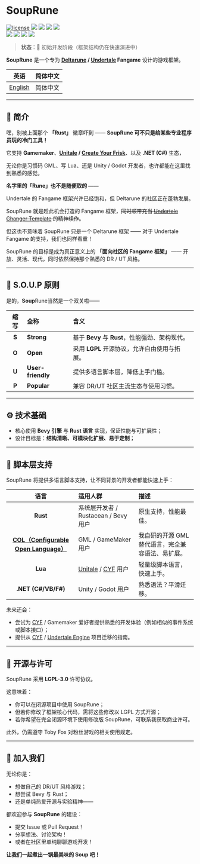 # SoupRune

[![license](https://img.shields.io/github/license/Bli-AIk/souprune)](LICENSE) <img src="https://img.shields.io/github/repo-size/Bli-AIk/souprune.svg"/> <img src="https://img.shields.io/github/last-commit/Bli-AIk/souprune.svg"/>
<img src="https://img.shields.io/badge/Deltarune / Undertale-black?style=for-the-badge&logo=undertale&logoColor=ff0000" /> <img src="https://img.shields.io/badge/Bevy-232326?style=for-the-badge&logo=bevy&logoColor=white" /> <br>
<img src="https://img.shields.io/badge/Rust-000000?style=for-the-badge&logo=rust&logoColor=white" /> <img src="https://img.shields.io/badge/Gamemaker language-black?style=for-the-badge&logo=gamemaker&logoColor=white" /> <img src="https://img.shields.io/badge/Lua-2C2D72?style=for-the-badge&logo=lua&logoColor=white" /> <img src="https://img.shields.io/badge/.NET-512BD4?style=for-the-badge&logo=dotnet&logoColor=white" />

> **状态**：🚧 初始开发阶段（框架结构仍在快速演进中）

**SoupRune** 是一个专为 **[Deltarune](https://deltarune.com/) / [Undertale](https://undertale.com/) Fangame** 设计的游戏框架。


| 英语                     | 简体中文 |
|------------------------|------|
| [English](./readme.md) | 简体中文 |

---

## 🥣 简介

嘿，别被上面那个 **「Rust」** 徽章吓到 —— **SoupRune 可不只是给某些专业程序员玩的冷门工具！**

它支持 **Gamemaker**、**[Unitale](https://github.com/lvk/Unitale) / [Create Your Frisk](https://github.com/RhenaudTheLukark/CreateYourFrisk)**、以及 **.NET (C#)** 生态，

无论你是习惯码 GML、写 Lua、还是 Unity / Godot 开发者，也许都能在这里找到熟悉的感觉。

**名字里的「Rune」也不是随便取的 ——**

Undertale 的 Fangame 框架兴许已经饱和，但 Deltarune 的社区正在蓬勃发展。

SoupRune 就是趁此机会打造的 Fangame 框架，~~同时顺带充当 [Undertale Changer Template](https://github.com/Bli-AIk/Undertale-Changer-Template) 的精神续作~~。

但这也不意味着 SoupRune 只是一个 Deltarune 框架 —— 对于 Undertale Fangame 的支持，我们也同样看重！

SoupRune 的目标是成为真正意义上的 **「面向社区的 Fangame 框架」** —— 开放、灵活、现代，同时依然保持那个熟悉的 DR / UT 风格。

---

## 🧭 S.O.U.P 原则

是的，**Soup**Rune当然是一个双关啦——


|  缩写   | 全称                | 含义                                  |
|:-----:|:------------------|:------------------------------------|
| **S** | **Strong**        | 基于 **Bevy** 与 **Rust**，性能强劲、架构现代。   |
| **O** | **Open**          | 采用 **LGPL** 开源协议，允许自由使用与拓展。         |
| **U** | **User-friendly** | 提供多语言脚本层，降低上手门槛。                    |
| **P** | **Popular**       | 兼容 DR/UT 社区主流生态与使用习惯。               |

---

## ⚙️ 技术基础

* 核心使用 **Bevy 引擎** 与 **Rust 语言** 实现，保证性能与可扩展性；
* 设计目标是：**结构清晰、可模块化扩展、易于定制**；

---

## 🧩 脚本层支持

SoupRune 将提供多语言脚本支持，让不同背景的开发者都能快速上手：

|                                   语言                                   | 适用人群                                                                                                      | 描述                          |
|:----------------------------------------------------------------------:|:----------------------------------------------------------------------------------------------------------|:----------------------------|
|                                **Rust**                                | 系统层开发者 / Rustacean / Bevy 用户                                                                              | 原生支持，性能最佳。                  |
| **[COL（Configurable Open Language）](https://github.com/Bli-AIk/col/)** | GML / GameMaker 用户                                                                                        | 我自研的开源 GML 替代语言，完全兼容语法、易扩展。 |
|                                **Lua**                                 | [Unitale](https://github.com/lvk/Unitale) / [CYF](https://github.com/RhenaudTheLukark/CreateYourFrisk) 用户 | 轻量级脚本语言，快速上手。               |
|                          **.NET (C#/VB/F#)**                           | Unity / Godot 用户                                                                                          | 熟悉语法？平滑迁移。                  |

未来还会：

* 尝试为 [CYF](https://github.com/RhenaudTheLukark/CreateYourFrisk) / Gamemaker 爱好者提供熟悉的开发体验（例如相似的事件系统或脚本接口）；
* 提供从 [CYF](https://github.com/RhenaudTheLukark/CreateYourFrisk) / [Undertale Engine](https://github.com/TML233/UndertaleEngine) 项目迁移的指南。

---

## 💬 开源与许可

SoupRune 采用 **LGPL-3.0** 许可协议。

这意味着：

* 你可以在闭源项目中使用 SoupRune；
* 但若你修改了框架核心代码，需将这些修改以 LGPL 方式开源；
* 若你希望在完全闭源环境下使用修改版 SoupRune，可联系我获取商业许可。

此外，仍需遵守 Toby Fox 对粉丝游戏的相关使用规定。

---

## 🤝 加入我们

无论你是：

* 想做自己的 DR/UT 风格游戏；
* 想尝试 Bevy 与 Rust；
* 还是单纯热爱开源与实验精神——

都欢迎参与 **SoupRune** 的建设：

* 提交 Issue 或 Pull Request！
* 分享想法、讨论架构！
* 或者在社区里单纯聊聊游戏开发！

**让我们一起煮出一锅最美味的 Soup 吧！**